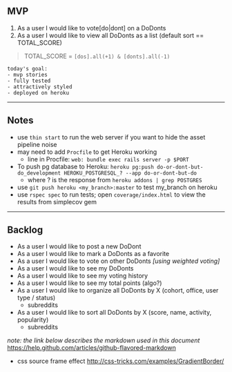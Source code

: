 ## MVP

1. As a user I would like to vote[do|dont] on a DoDonts
2. As a user I would like to view all DoDonts as a list (default sort == TOTAL_SCORE)

> TOTAL_SCORE = `[dos].all(+1) & [donts].all(-1)`


```text
today's goal:
- mvp stories
- fully tested
- attractively styled
- deployed on heroku
```

---

## Notes

- use `thin start` to run the web server if you want to hide the asset pipeline noise
- may need to add `Procfile` to get Heroku working
  - line in Procfile: `web: bundle exec rails server -p $PORT`
- To push pg database to Heroku: `heroku pg:push do-or-dont-but-do_development HEROKU_POSTGRESQL_? --app do-or-dont-but-do`
  - where ? is the response from `heroku addons | grep POSTGRES`
- use `git push heroku <my_branch>:master` to test my_branch on heroku
- use `rspec spec` to run tests; open `coverage/index.html` to view the results from simplecov gem 

---

## Backlog

- As a user I would like to post a new DoDont
- As a user I would like to mark a DoDonts as a favorite
- As a user I would like to vote on other DoDonts *[using weighted voting]*
- As a user I would like to see my DoDonts
- As a user I would like to see my voting history
- As a user I would like to see my total points (algo?)
- As a user I would like to organize all DoDonts by X (cohort, office, user type / status)
  - subreddits
- As a user I would like to sort all DoDonts by X (score, name, activity, popularity)
  - subreddits


*note: the link below describes the markdown used in this document*
https://help.github.com/articles/github-flavored-markdown

* css source frame effect http://css-tricks.com/examples/GradientBorder/
